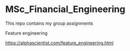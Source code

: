 # MSc_Financial_Engineering
This repo contains my group assignments

Feature engineering

https://alphascientist.com/feature_engineering.html
